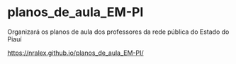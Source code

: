 # planos_de_aula_EM-PI
Organizará os planos de aula dos professores da rede pública do Estado do Piauí

https://nralex.github.io/planos_de_aula_EM-PI/
